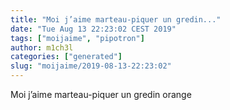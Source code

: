 ```yaml
---
title: "Moi j’aime marteau-piquer un gredin..."
date: "Tue Aug 13 22:23:02 CEST 2019"
tags: ["moijaime", "pipotron"]
author: m1ch3l
categories: ["generated"]
slug: "moijaime/2019-08-13-22:23:02"
---
```


Moi j’aime marteau-piquer un gredin orange
